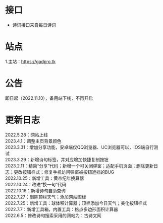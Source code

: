 # 接口
- 诗词接口来自每日诗词
# 站点
1.主站：https://gadpro.tk
# 公告
即日起（2022.11.10），备用站下线，不再开启
# 更新日志
2022.5.28：网站上线</br>
2023.4.1：调整主页背景颜色<br>
2023.3.31：增加分享功能，安卓端仅QQ浏览器、UC浏览器可以，IOS端自行测试</br>
2023.3.29：新增诗句标签，并对应增加快捷复制按钮</br>
2023.2.11：精简“分享”代码；新增一个可关闭弹窗；适配手机页面；删除更新日志；更改按钮样式；修复手机访问弹窗被按钮遮挡的BUG</br>
2022.10.25：新增工具：黄帝纪年换算器</br>
2022.10.24：改进“换一句”代码</br>
2022.10.16：新增诗句自助查询</br>
2022.7.27：删除顶栏天气；添加网站图标</br>
2022.7.25：新增工具：球体积计算器；顶栏添加今日天气；美化按钮样式</br>
2022.7.7：新增工具箱，内置工具：格点多边形面积计算器</br>
2022.6.5：修改诗句搜索采用的网站为：古诗文网
